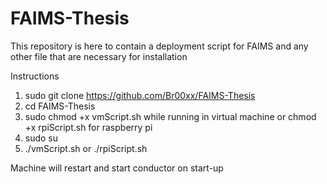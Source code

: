# FAIMS-Thesis
This repository is here to contain a deployment script for FAIMS and any other file that are necessary for installation

Instructions
1. sudo git clone https://github.com/Br00xx/FAIMS-Thesis
3. cd FAIMS-Thesis
4. sudo chmod +x vmScript.sh while running in virtual machine or chmod +x rpiScript.sh for raspberry pi
5. sudo su
6. ./vmScript.sh or ./rpiScript.sh

Machine will restart and start conductor on start-up
